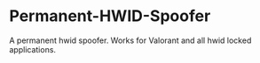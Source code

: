 # Permanent-HWID-Spoofer
A permanent hwid spoofer. Works for Valorant and all hwid locked applications.







